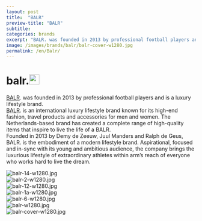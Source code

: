 ```yaml
---
layout: post
title:  "BALR"
preview-title: "BALR"
subtitle:
categories: brands
excerpt: "BALR. was founded in 2013 by professional football players and is a luxury lifestyle brand" 
image: /images/brands/balr/balr-cover-w1280.jpg
permalink: /en/Balr/
---
```


<div class="dark-grey-bg">
    <div class="container">
        <div class="row">
            <div class="col section ft-white ft-300">
                <h1 class="white-color">balr.<img class="space" src="{{ '/assets/images/aquarius.png' | prepend: SourceUrl }}" width="27"></h1>
                <p><a class="red ft-400" href="https://instagram.com/balr?utm_source=ig_profile_share&igshid=8u8p0kzgb8lw/" target="_blank">BALR</a>. was founded in 2013 by professional football players and is a luxury lifestyle brand.<br>
                <a class="red ft-400" href="https://instagram.com/balr?utm_source=ig_profile_share&igshid=8u8p0kzgb8lw/" target="_blank">BALR</a>. is an international luxury lifestyle brand known for its high-end fashion, travel products and accessories for men and women. The Netherlands-based brand has created a complete range of high-quality items that inspire to live the life of a BALR.<br>
                Founded in 2013 by Demy de Zeeuw, Juul Manders and Ralph de Geus, BALR. is the embodiment of a modern lifestyle brand. Aspirational, focused and in-sync with its young and ambitious audience, the company brings the luxurious lifestyle of extraordinary athletes within arm’s reach of everyone who works hard to live the dream.<br></p>  
            </div>
        </div>
    </div>
    <div class="post-gallery">
        <div class="container">
            <div class="row">
                <div class="col">
                    <img src="{{ '/images/brands/balr/balr-14-w1280.jpg' | prepend: SourceUrl }}" alt="balr-14-w1280.jpg">
                </div>
            </div>
            <div class="row">
                <div class="col-md-6">
                    <img src="{{ '/images/brands/balr/balr-2-w1280.jpg' | prepend: SourceUrl }}" alt="balr-2-w1280.jpg">
                </div>
                <div class="col-md-6">
                    <img src="{{ '/images/brands/balr/balr-12-w1280.jpg' | prepend: SourceUrl }}" alt="balr-12-w1280.jpg">
                </div>
            </div>
            <div class="row">
                <div class="col">
                    <img src="{{ '/images/brands/balr/balr-1a-w1280.jpg' | prepend: SourceUrl }}" alt="balr-1a-w1280.jpg">
                </div>
            </div>
            <div class="row">
                <div class="col-md-6">
                    <img src="{{ '/images/brands/balr/balr-6-w1280.jpg' | prepend: SourceUrl }}" alt="balr-6-w1280.jpg">
                </div>
                <div class="col-md-6">
                    <img src="{{ '/images/brands/balr/balr-w1280.jpg' | prepend: SourceUrl }}" alt="balr-w1280.jpg">
                </div>
            </div>
            <div class="row">
                <div class="col">
                    <img src="{{ '/images/brands/balr/balr-cover-w1280.jpg' | prepend: SourceUrl }}" alt="balr-cover-w1280.jpg">
                </div>
            </div>
        </div>
    </div>
</div>